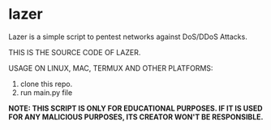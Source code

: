 # lazer
Lazer is a simple script to pentest networks against DoS/DDoS Attacks.

THIS IS THE SOURCE CODE OF LAZER.

USAGE ON LINUX, MAC, TERMUX AND OTHER PLATFORMS:
1. clone this repo.
2. run main.py file

**NOTE: THIS SCRIPT IS ONLY FOR EDUCATIONAL PURPOSES. IF IT IS USED FOR ANY MALICIOUS PURPOSES, ITS CREATOR WON'T BE RESPONSIBLE.**
